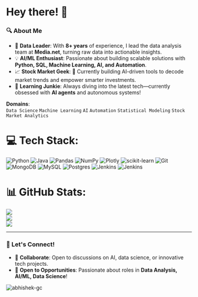 # Hey there! 👋  

### 🔍 About Me  
- 🚀 **Data Leader**: With **8+ years** of experience, I lead the data analysis team at **Media.net**, turning raw data into actionable insights.  
- 💡 **AI/ML Enthusiast**: Passionate about building scalable solutions with **Python, SQL, Machine Learning, AI, and Automation**.  
- 📈 **Stock Market Geek**: 🔭 Currently building AI-driven tools to decode market trends and empower smarter investments.  
- 🌱 **Learning Junkie**: Always diving into the latest tech—currently obsessed with **AI agents** and autonomous systems!

**Domains**:  
`Data Science` `Machine Learning` `AI` `Automation` `Statistical Modeling` `Stock Market Analytics`  

# 💻 Tech Stack:
![Python](https://img.shields.io/badge/python-3670A0?style=for-the-badge&logo=python&logoColor=ffdd54) 
![Java](https://img.shields.io/badge/java-%23ED8B00.svg?style=for-the-badge&logo=openjdk&logoColor=white) 
![Pandas](https://img.shields.io/badge/pandas-%23150458.svg?style=for-the-badge&logo=pandas&logoColor=white) 
![NumPy](https://img.shields.io/badge/numpy-%23013243.svg?style=for-the-badge&logo=numpy&logoColor=white) 
![Plotly](https://img.shields.io/badge/Plotly-%233F4F75.svg?style=for-the-badge&logo=plotly&logoColor=white) 
![scikit-learn](https://img.shields.io/badge/scikit--learn-%23F7931E.svg?style=for-the-badge&logo=scikit-learn&logoColor=white) 
![Git](https://img.shields.io/badge/git-%23F05033.svg?style=for-the-badge&logo=git&logoColor=white) 
![MongoDB](https://img.shields.io/badge/MongoDB-%234ea94b.svg?style=for-the-badge&logo=mongodb&logoColor=white) 
![MySQL](https://img.shields.io/badge/mysql-4479A1.svg?style=for-the-badge&logo=mysql&logoColor=white) 
![Postgres](https://img.shields.io/badge/postgres-%23316192.svg?style=for-the-badge&logo=postgresql&logoColor=white) 
![Jenkins](https://img.shields.io/badge/jenkins-%232C5263.svg?style=for-the-badge&logo=jenkins&logoColor=white)
![Jenkins](https://img.shields.io/badge/ai-%23ED8B00.svg?style=for-the-badge&logo=ai&logoColor=white)


# 📊 GitHub Stats:
<!--![](https://github-readme-stats.vercel.app/api?username=Abhishek-gc&theme=default&hide_border=true&include_all_commits=true&count_private=true)<br/>-->
![](https://github-contribution-stats.vercel.app/api/?username=Abhishek-gc)<br/>
![](https://github-readme-streak-stats.herokuapp.com/?user=Abhishek-gc&theme=default&hide_border=true)<br/>
![](https://github-readme-stats.vercel.app/api/top-langs/?username=Abhishek-gc&theme=default&hide_border=true&include_all_commits=true&count_private=false&layout=compact)

---

### 🤝 Let's Connect!  
- 💬 **Collaborate**: Open to discussions on AI, data science, or innovative tech projects.  
- 🚀 **Open to Opportunities**: Passionate about roles in **Data Analysis, AI/ML, Data Science**!  

 
<p align="left"> <img src="https://komarev.com/ghpvc/?username=abhishek-gc&label=Profile%20views&color=0e75b6&style=flat" alt="abhishek-gc" /> </p>
